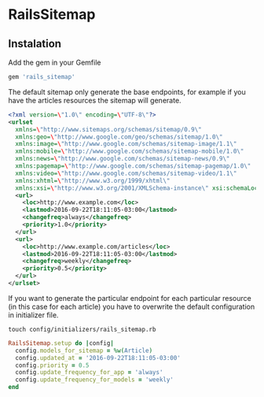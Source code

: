 # RailsSitemap

## Instalation

Add the gem in your Gemfile

```ruby
gem 'rails_sitemap'
```

The default sitemap only generate the base endpoints, for example if you have the articles resources the sitemap will generate.

```xml
<?xml version=\"1.0\" encoding=\"UTF-8\"?>
<urlset
  xmlns=\"http://www.sitemaps.org/schemas/sitemap/0.9\"
  xmlns:geo=\"http://www.google.com/geo/schemas/sitemap/1.0\"
  xmlns:image=\"http://www.google.com/schemas/sitemap-image/1.1\"
  xmlns:mobile=\"http://www.google.com/schemas/sitemap-mobile/1.0\"
  xmlns:news=\"http://www.google.com/schemas/sitemap-news/0.9\"
  xmlns:pagemap=\"http://www.google.com/schemas/sitemap-pagemap/1.0\"
  xmlns:video=\"http://www.google.com/schemas/sitemap-video/1.1\"
  xmlns:xhtml=\"http://www.w3.org/1999/xhtml\"
  xmlns:xsi=\"http://www.w3.org/2001/XMLSchema-instance\" xsi:schemaLocation=\"http://www.sitemaps.org/schemas/sitemap/0.9 http://www.sitemaps.org/schemas/sitemap/0.9/sitemap.xsd\">  
  <url>
    <loc>http://www.example.com</loc>
    <lastmod>2016-09-22T18:11:05-03:00</lastmod>
    <changefreq>always</changefreq>
    <priority>1.0</priority>
  </url>
  <url>
    <loc>http://www.example.com/articles</loc>
    <lastmod>2016-09-22T18:11:05-03:00</lastmod>
    <changefreq>weekly</changefreq>
    <priority>0.5</priority>
  </url>
</urlset>
```

If you want to generate the particular endpoint for each particular resource (in this case for each article) you have to overwrite the default configuration in initializer file.

```console
touch config/initializers/rails_sitemap.rb
```

```ruby
RailsSitemap.setup do |config|
  config.models_for_sitemap = %w(Article)
  config.updated_at = '2016-09-22T18:11:05-03:00'
  config.priority = 0.5
  config.update_frequency_for_app = 'always'
  config.update_frequency_for_models = 'weekly'
end
```
